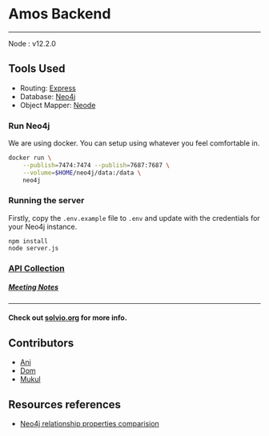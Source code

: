 # Amos Backend

---

Node : v12.2.0

## Tools Used
- Routing: [Express](https://expressjs.com/)
- Database: [Neo4j](https://neo4j.com/)
- Object Mapper: [Neode](https://github.com/adam-cowley/neode)

### Run Neo4j
We are using docker. You can setup using whatever you feel comfortable in.
```bash
docker run \
    --publish=7474:7474 --publish=7687:7687 \
    --volume=$HOME/neo4j/data:/data \
    neo4j
```

### Running the server
Firstly, copy the `.env.example` file to `.env` and update with the credentials for your Neo4j instance.

```
npm install
node server.js
```

### [API Collection](https://www.getpostman.com/collections/b31f90c3201374888bdc)

##### [Meeting Notes](https://hackmd.io/jzQRquIjS4CU-_IICNIGcQ)

---

#### Check out [solvio.org](http://solvio.org) for more info.

## Contributors

- [Ani](https://github.com/anistark)
- [Dom](https://github.com/dteiml})
- [Mukul](https://github.com/developerKumar)


## Resources references

- [Neo4j relationship properties comparision](https://neo4j.com/developer/kb/comparing-relationship-properties-within-a-path/)
